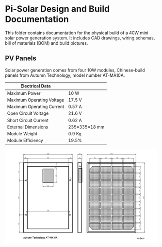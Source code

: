 # Pi-Solar Design and Build Documentation

This folder contains documentation for the physical build  of a 40W mini solar power generation system. It includes CAD drawings, wiring schemas, bill of materials (BOM) and build pictures.

## PV Panels

Solar power generation comes from four 10W modules, Chinese-build panels from Autumn Technology, model number AT-MA10A.

|Electrical Data| |
|---------------|-|
|Maximum Power|10 W|
|Maximum Operating Voltage|17.5 V|
|Maximum Operating Current|0.57 A|
|Open Circuit Voltage|21.6 V|
|Short Circuit Current|0.62 A|
|External Dimensions|235×335×18 mm|
|Module Weight|0.9 Kg|
|Module Efficiency|19.5%| <img align="right" src="..\images\pi-solar testpanel 10w.jpg" height="225px" width="300px"> 

<img src="../cad/AT-MA10A 10W pv panel v10.png">
